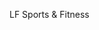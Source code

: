 LF Sports & Fitness
<!-- # Jekyll Tachyons

Jekyll Tachyons is a base Jekyll theme that:

- imports Tachyons individual modules (borders, spacing, flexbox etc. etc. etc.) as individual SASS files
- provides an option to inline styles
- creates basic `default` and `post` layout files
- adds a `c-sans-serif` variable to `_variables.scss`
- adds a `.c-sans-serif` rule to `_c.scss`

Useful if you're using Tachyons and want to get a Jekyll site up and running quickly, while controlling what [Tachyons modules](http://tachyons.io/docs/table-of-styles/) you load. Tachyons is a small CSS framework, but you still want to avoid loading CSS you don't need.

## Installation

Clone or fork this repo, or download the files. Then:

1. if you haven't done so already, install [Bundler](http://bundler.io/)
2. navigate to the theme folder
3. run `bundle update`
4. run `bundle install`
5. run `bundle exec jekyll s` to serve and build the site

## Inlining styles in the head or linking to a separate CSS file

You can get the theme to include styles within `<style></style>` tags in the document `head`. This saves a call to a separate CSS file, maybe speeding your site up a bit.

To inline your styles make sure you include this line in `_config.yml`:

`css: inline`

If you don't include the line, or change it to something like `css: linked`, the theme will link to a separate CSS file (`/css/style.css`).

Note that the theme is set to inline styles by default.

## Selecting Tachyons modules

The theme loads each Tachyons module individually as a SASS file using Jekyll's build pipeline.

Simply comment out any modules you don't want by preceding its SASS file name with `//`. For example, if you don't need negative margins:

`// "negative-margins"`

The file you need to edit depends on whether you've chosen to inline your styles:

- If you're inlining styles, edit the list in `/_includes/style.scss`
- If you're referring to an external stylesheet, edit the list in `/css/style.scss`

There are 2 additional SASS files:

- `_c.scss`, which includes any additional user styles (I normally precede these with a 'c-' to distinguish them from Tachyons selectors).
- `_variables.scss`, which includes any variables you want to refer to in `_c.scss`

Alternatively, import just the following files. You can comment out or even delete the rest.

1. `_tachyons-4.8.1.scss`
2. `_variables.scss`
3. `_c.scss`

(Note: If you haven't created any variables and/or custom rules, you'll only need to import `_tachyons-4.8.1.scss`.)

## Media queries

Tachyons is mobile first, i.e. media query breakpoints are only applied as the screen width increases. Default styles are applied to all screen widths.

It uses three breakpoints, which can be applied to almost all tachyons selectors through the `selector-[breakpoint-shorthand]` syntax. For example, the `db` selector (`display: block`) can be employed in these ways:

- `db` (default, applies to all screen widths)
- `db-ns` (applies to medium and large screen widths)
- `db-m` (applies to medium screen widths only)
- `db-l` (applies to large screen widths and up only)

You can define the ranges of `ns`, `m` and `l` by overriding the defaults after they've been declared.

To do this, edit the `_media-queries.scss` file in the `_sass` folder.

By default, it contains these lines, which define your responsive breakpoints:

`$breakpoint-not-small: 'screen and (min-width: 30em)' !default;
$breakpoint-medium: 'screen and (min-width: 30em) and (max-width: 60em)' !default;
$breakpoint-large: 'screen and (min-width: 60em)' !default;`

Comment out or delete these lines and replace them with your new screen width ranges. For example:

`$breakpoint-not-small: 'screen and (min-width: 40em)' !default;
$breakpoint-medium: 'screen and (min-width: 40em) and (max-width: 64em)' !default;
$breakpoint-large: 'screen and (min-width: 64em)' !default;`

Now, your responsive suffixes will work like so:

- `db` (default, applies to all screen widths)
- `db-ns` (applies to 40em screen widths and up)
- `db-m` (applies to medium screen widths only, i.e. between 40em and 64em)
- `db-l` (applies to large screen widths and up only, i.e. 64em and up)

## Import Order

Because the SASS files refer to each other and `_c.scss` may refer to `_variables.scss`, the first files you import should be:

1. `_normalize.scss`
2. `_media-queries.scss`
3. `_variables.scss`
4. `_colors.scss`
5. `_spacing.scss`

## Moi

- [leonpaternoster.com](https://www.leonpaternoster.com)
- [Micro.blog](https://micro.blog/leonp)
- [Twitter](https://www.mobile.twitter.com/leonpaternoster) -->
